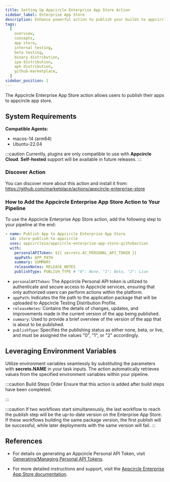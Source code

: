 ```yaml
---
title: Setting Up Appcircle Enterprise App Store Action
sidebar_label: Enterprise App Store
description: Enhance powerful action to publish your builds to appcircle app store
tags:
  [
    overview,
    concepts,
    app store,
    internal testing,
    beta testing,
    binary distribution,
    ipa distribution,
    apk distribution,
    github-marketplace,
  ]
sidebar_position: 2
---
```


The Appcircle Enterprise App Store action allows users to publish their apps to appcircle app store.

## System Requirements

**Compatible Agents:**

- macos-14 (arm64)
- Ubuntu-22.04

:::caution
Currently, plugins are only compatible to use with **Appcircle Cloud**. **Self-hosted** support will be available in future releases.
:::

### Discover Action

You can discover more about this action and install it from:
https://github.com/marketplace/actions/appcircle-enterprise-store

### How to Add the Appcircle Enterprise App Store Action to Your Pipeline

To use the Appcircle Enterprise App Store action, add the following step to your pipeline at the end:

```yml
- name: Publish App to Appcircle Enterprise App Store
  id: store-publish-to-appcircle
  uses: appcircleio/appcircle-enterprise-app-store-githubaction
  with:
    personalAPIToken: ${{ secrets.AC_PERSONAL_API_TOKEN }}
    appPath: APP_PATH
    summary: SUMMARY
    releaseNotes: RELEASE_NOTES
    publishType: PUBLISH_TYPE # "0": None, "1": Beta, "2": Live
```

- `personalAPIToken`: The Appcircle Personal API token is utilized to authenticate and secure access to Appcircle services, ensuring that only authorized users can perform actions within the platform.
- `appPath`: Indicates the file path to the application package that will be uploaded to Appcircle Testing Distribution Profile.
- `releaseNotes`: Contains the details of changes, updates, and improvements made in the current version of the app being published.
- `summary`: Used to provide a brief overview of the version of the app that is about to be published.
- `publishType`: Specifies the publishing status as either none, beta, or live, and must be assigned the values "0", "1", or "2" accordingly.

## Leveraging Environment Variables

Utilize environment variables seamlessly by substituting the parameters with **secrets.NAME** in your task inputs. The action automatically retrieves values from the specified environment variables within your pipeline.

:::caution Build Steps Order
Ensure that this action is added after build steps have been completed.

:::

:::caution
If two workflows start simultaneously, the last workflow to reach the publish step will be the up-to-date version on the Enterprise App Store. If these workflows building the same package version, the first publish will be successful, while later deployments with the same version will fail.
:::

## References

- For details on generating an Appcircle Personal API Token, visit [Generating/Managing Personal API Tokens](/appcircle-api/api-authentication#generatingmanaging-the-personal-api-tokens).

- For more detailed instructions and support, visit the [Appcircle Enterprise App Store documentation](/enterprise-app-store).
